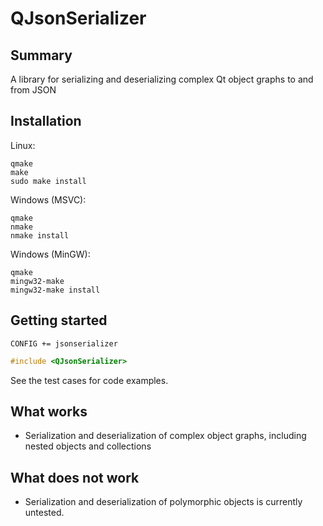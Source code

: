 QJsonSerializer
===============

Summary
-------
A library for serializing and deserializing complex Qt object graphs to and from JSON

Installation
-----------

Linux:

```
qmake
make
sudo make install
```

Windows (MSVC):

```
qmake
nmake
nmake install
```

Windows (MinGW):

```
qmake
mingw32-make
mingw32-make install
```

Getting started
------------

```
CONFIG += jsonserializer
```

```C++
#include <QJsonSerializer>
```

See the test cases for code examples.

What works
----------

* Serialization and deserialization of complex object graphs, including nested objects and collections 

What does not work
------------------

* Serialization and deserialization of polymorphic objects is currently untested.
